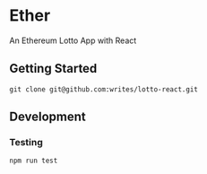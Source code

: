 # Ether

An Ethereum Lotto App with React

## Getting Started

`git clone git@github.com:writes/lotto-react.git`

## Development

### Testing

`npm run test`
